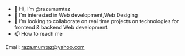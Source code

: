 - 👋 Hi, I’m @razamumtaz
- 👀 I’m interested in Web development,Web Desiging
- 💞️ I’m looking to collaborate on real time projects on technologies for frontend & backend Web development.
- 📫 How to reach me 

Email: raza.mumtaz@yahoo.com

<!---
razamumtaz/razamumtaz is a ✨ special ✨ repository because its `README.md` (this file) appears on your GitHub profile.
You can click the Preview link to take a look at your changes.
--->

